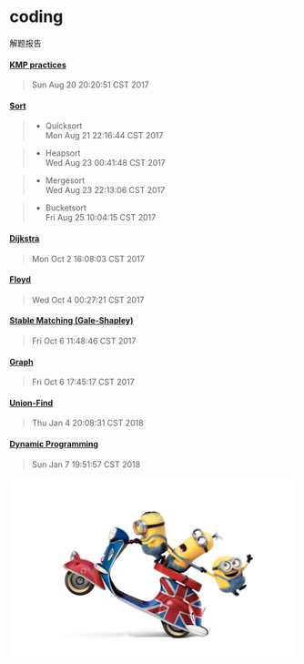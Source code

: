 # coding
解题报告

#### [KMP practices](https://github.com/shuyuFranky/coding/blob/master/kmp/KMP.md)
> Sun Aug 20 20:20:51 CST 2017

#### [Sort](https://github.com/shuyuFranky/coding/blob/master/sort/sort.md) 
> - Quicksort  
> Mon Aug 21 22:16:44 CST 2017

> - Heapsort  
> Wed Aug 23 00:41:48 CST 2017

> - Mergesort  
> Wed Aug 23 22:13:06 CST 2017

> - Bucketsort  
> Fri Aug 25 10:04:15 CST 2017

#### [Dijkstra](https://github.com/shuyuFranky/coding/blob/master/dijkstra/Dijkstra%20%E7%AE%97%E6%B3%95.md)
> Mon Oct  2 16:08:03 CST 2017

#### [Floyd](https://github.com/shuyuFranky/coding/blob/master/floyd/Floyd%20%E7%AE%97%E6%B3%95.md)
> Wed Oct  4 00:27:21 CST 2017

#### [Stable Matching (Gale-Shapley)](https://github.com/shuyuFranky/coding/blob/master/stable-matching/Stable%20Matching.md)
> Fri Oct  6 11:48:46 CST 2017

#### [Graph](https://github.com/shuyuFranky/coding/blob/master/Graph/Graph.md)
> Fri Oct  6 17:45:17 CST 2017

#### [Union-Find](https://github.com/shuyuFranky/coding/blob/master/Union-Find/Union-Find.md)
> Thu Jan  4 20:08:31 CST 2018

#### [Dynamic Programming](https://github.com/shuyuFranky/coding/blob/master/DP/Dynamic%20Programming.md)
> Sun Jan  7 19:51:57 CST 2018


<img src="https://github.com/shuyuFranky/coding/blob/master/img/yellowman4.jpg" alt="此处应有图片"> </img>
